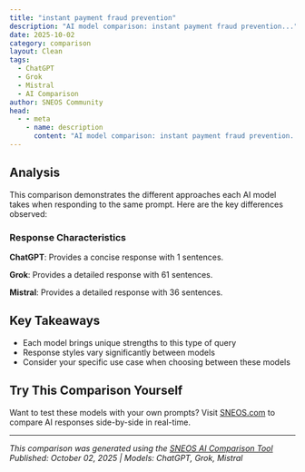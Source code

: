 ```yaml
---
title: "instant payment fraud prevention"
description: "AI model comparison: instant payment fraud prevention..."
date: 2025-10-02
category: comparison
layout: Clean
tags:
  - ChatGPT
  - Grok
  - Mistral
  - AI Comparison
author: SNEOS Community
head:
  - - meta
    - name: description
      content: "AI model comparison: instant payment fraud prevention..."
---
```


<ChatComparison
  title="instant payment fraud prevention"
  prompt="instant payment fraud prevention"
  :responses='{"ChatGPT": "Preventing instant payment fraud is critical for businesses and consumers alike, especially given the increasing reliance on digital payment systems. Here are several strategies and best practices to mitigate the risk of instant payment fraud:\n\n### 1. **User Authentication**\n - **Two-Factor Authentication (2FA):** Enforce 2FA for account access and high-value transactions.\n - **Biometric Authentication:** Use biometric methods like fingerprints or facial recognition to enhance security.\n - **Behavioral Biometrics:** Analyze user behavior patterns to detect anomalies.\n\n### 2. **Transaction Monitoring**\n - **Real-time Monitoring:** Implement systems that monitor transactions in real-time for unusual patterns or behaviors.\n - **Machine Learning Algorithms:** Utilize machine learning models to detect and flag potentially fraudulent activities based on historical data.\n\n### 3. **User Education**\n - **Security Awareness Training:** Educate users about common scams and phishing tactics.\n - **Promote Strong Password Practices:** Encourage users to create complex passwords and change them regularly.\n\n### 4. **Fraud Detection Tools**\n - **Fraud Detection Software:** Invest in advanced fraud detection solutions that use AI to analyze transaction data.\n - **Geolocation Tools:** Monitor the location of transactions and flag those that originate from unusual locations.\n\n### 5. **Transaction Limits**\n - **Daily/Monthly Limits:** Set limits on the amount that can be transacted in a day or month to reduce potential losses.\n - **Instant Transfer Limits:** Consider imposing limits on instant payment transfers, especially for new or unverified accounts.\n\n### 6. **Behavioural Analysis**\n - **Check for Inconsistencies:** Analyze transactions for inconsistencies, such as a sudden increase in transaction size or frequency.\n - **User Profiles:** Establish user profiles based on typical transaction behavior and flag deviations.\n\n### 7. **Secure Payment Infrastructure**\n - **Encryption and Tokenization:** Use strong encryption methods for data in transit and at rest, and consider tokenization to secure sensitive information.\n - **PCI Compliance:** Ensure that your payment systems meet PCI DSS (Payment Card Industry Data Security Standard) compliance to reduce vulnerabilities.\n\n### 8. **Incident Response Plan**\n - **Prepare for Incidents:** Have a well-defined incident response plan to quickly address suspected fraud cases.\n - **Contact Protocols:** Establish clear protocols for contacting affected users and reversing transactions if fraudulent activity is detected.\n\n### 9. **Collaboration and Sharing Information**\n - **Industry Partnerships:** Collaborate with other financial institutions and industry partners to share information about emerging threats.\n - **Fraud Reporting:** Encourage users to report fraud attempts to help in building a comprehensive fraud database.\n\n### 10. **Regulatory Compliance**\n - **Adhere to Regulations:** Ensure compliance with local and international regulations regarding payments and data protection.\n\nBy implementing a combination of these strategies, organizations can significantly reduce the risk of instant payment fraud while maintaining a smooth user experience. Continuous monitoring, regular updates to security practices, and adaptation to emerging threats are crucial for ongoing fraud prevention.", "Grok": "Instant payment systems, such as real-time payment platforms (e.g., Faster Payments in the UK, UPI in India, or RTP in the US), have revolutionized the way money is transferred by enabling near-instantaneous transactions. However, their speed and irreversibility make them a prime target for fraudsters. Preventing instant payment fraud requires a combination of technology, user education, and regulatory measures. Below are key strategies for instant payment fraud prevention:\n\n---\n\n### **1. Robust Authentication and Authorization**\n- **Multi-Factor Authentication (MFA):** Require more than one method of verification (e.g., password \u002B biometric or one-time passcode) to confirm the identity of the user before processing a payment.\n- **Device Fingerprinting:** Track the device used for transactions to detect anomalies, such as logins from unfamiliar devices or locations.\n- **Behavioral Biometrics:** Analyze user behavior (e.g., typing speed, navigation patterns) to identify suspicious activity.\n- **Strong Customer Authentication (SCA):** Enforce stricter identification protocols, especially for high-risk transactions, as mandated by regulations like PSD2 in Europe.\n\n---\n\n### **2. Real-Time Fraud Detection and Monitoring**\n- **AI and Machine Learning:** Deploy algorithms to detect patterns of fraud in real time by analyzing transaction data, user behavior, and historical trends.\n- **Anomaly Detection:** Flag unusual transactions, such as large payments to new recipients or transactions at odd hours.\n- **Geolocation Checks:** Verify that the transaction aligns with the user\u2019s typical location or device IP.\n- **Velocity Limits:** Monitor the frequency and amount of transactions within a specific timeframe to detect potential fraud (e.g., multiple rapid payments).\n- **Link Analysis:** Identify connections between accounts involved in suspicious activity to uncover fraud rings.\n\n---\n\n### **3. Transaction Limits and Controls**\n- **Daily/Transaction Limits:** Set caps on the amount that can be transferred in a single transaction or over a specific period.\n- **Cooling-Off Periods:** For high-value transactions, introduce a short delay or manual review process to allow time for fraud detection.\n- **Recipient Whitelisting:** Allow users to pre-approve trusted recipients, reducing the risk of payments to fraudulent accounts.\n\n---\n\n### **4. User Education and Awareness**\n- **Phishing Prevention Training:** Educate users about common scams like phishing emails, fake customer support calls, or social engineering tactics used to steal credentials.\n- **Secure Communication:** Warn users against sharing sensitive information, such as OTPs, PINs, or passwords, even if requested by seemingly legitimate entities.\n- **Transaction Alerts:** Send real-time notifications for every transaction, enabling users to report unauthorized payments immediately.\n\n---\n\n### **5. Secure Payment Infrastructure**\n- **Encryption:** Ensure end-to-end encryption for all transaction data to prevent interception by fraudsters.\n- **Tokenization:** Replace sensitive data (like bank account numbers) with unique tokens to minimize the risk of data breaches.\n- **Secure APIs:** Protect APIs used for instant payment systems against vulnerabilities and unauthorized access.\n\n---\n\n### **6. Collaboration and Information Sharing**\n- **Industry Collaboration:** Financial institutions, payment providers, and regulators should share data on emerging fraud trends and threats through platforms like fraud intelligence networks.\n- **Blacklists and Watchlists:** Maintain and share lists of known fraudulent accounts or entities to block transactions to suspicious recipients.\n- **Regulatory Compliance:** Adhere to guidelines and standards set by regulatory bodies to ensure best practices in fraud prevention.\n\n---\n\n### **7. Advanced Verification for Recipients**\n- **Confirmation of Payee (CoP):** Implement systems to verify the recipient\u0027s name and account details before processing the payment (e.g., CoP in the UK ensures the payee matches the intended recipient).\n- **Account Validation Services:** Use tools to validate the authenticity of recipient accounts to avoid payments to mule accounts or fraudulent entities.\n\n---\n\n### **8. Rapid Response Mechanisms**\n- **Fraud Reporting Hotlines:** Provide users with a direct way to report suspicious activity or unauthorized transactions.\n- **Transaction Reversal Policies:** Although instant payments are often irreversible, create mechanisms for rapid response and recovery in collaboration with banks and payment providers.\n- **Freeze Accounts:** Enable quick freezing of accounts or transactions if fraud is suspected to prevent further losses.\n\n---\n\n### **9. Leverage Regulatory and Legal Frameworks**\n- **Liability Rules:** Clearly define liability for fraud losses (e.g., whether the user, bank, or payment provider is responsible) to incentivize strong security measures.\n- **Compliance with Standards:** Follow global and local regulations like PSD2, GDPR, or AML (Anti-Money Laundering) rules to ensure robust fraud prevention mechanisms.\n\n---\n\n### **Common Types of Instant Payment Fraud**\nUnderstanding the types of fraud can help in designing targeted prevention measures:\n- **Authorized Push Payment (APP) Fraud:** Fraudsters trick users into voluntarily sending money to a fraudulent account (e.g., impersonating a bank or vendor).\n- **Account Takeover (ATO):** Hackers gain access to user accounts through stolen credentials or malware.\n- **Phishing/Smishing:** Fraudsters use fake emails or SMS to steal login credentials or induce payments.\n- **Mule Accounts:** Criminals use compromised or complicit accounts to receive and launder fraudulent payments.\n\n---\n\n### **Conclusion**\nPreventing instant payment fraud is a multi-layered challenge that requires a blend of cutting-edge technology, proactive user education, and collaboration across the financial ecosystem. By implementing real-time monitoring, strong authentication, and user-centric safeguards, financial institutions and payment providers can mitigate risks while maintaining the speed and convenience of instant payments. Users, on the other hand, must remain vigilant and adopt safe digital practices to protect themselves from fraud.", "Mistral": "Instant payment systems, while convenient, can also be vulnerable to fraud. Here are some strategies to prevent and mitigate instant payment fraud:\n\n### 1. **Real-Time Monitoring and Analytics**\n - **Transaction Monitoring:** Implement real-time monitoring systems to detect unusual patterns or anomalies in transactions.\n - **Behavioral Analytics:** Use machine learning algorithms to analyze user behavior and identify deviations from normal patterns.\n\n### 2. **Multi-Factor Authentication (MFA)**\n - **Biometric Authentication:** Use biometric methods like fingerprint scanning, facial recognition, or voice recognition.\n - **One-Time Passwords (OTPs):** Send OTPs to the user\u0027s registered mobile number or email for additional verification.\n\n### 3. **Fraud Detection Algorithms**\n - **Machine Learning:** Employ machine learning models to detect fraudulent activities by analyzing historical data and identifying patterns.\n - **Rule-Based Systems:** Set up rules to flag suspicious transactions, such as large amounts, unusual locations, or frequent transactions within a short period.\n\n### 4. **Customer Education**\n - **Awareness Campaigns:** Educate customers about common fraud tactics and how to protect themselves.\n - **Phishing Alerts:** Warn customers about phishing attempts and encourage them to verify the authenticity of requests for sensitive information.\n\n### 5. **Secure Communication Channels**\n - **Encrypted Channels:** Ensure that all communication channels, including emails and SMS, are encrypted to prevent interception.\n - **Verified Contacts:** Use verified contact information to communicate with customers and avoid spoofing.\n\n### 6. **Transaction Limits**\n - **Daily Limits:** Set daily transaction limits to minimize the impact of fraudulent activities.\n - **Velocity Checks:** Monitor the frequency of transactions to detect and prevent rapid, repeated fraud attempts.\n\n### 7. **Device Fingerprinting**\n - **Device Identification:** Use device fingerprinting to identify and track the devices used for transactions, helping to detect fraudulent activities from unknown or suspicious devices.\n\n### 8. **Geolocation Tracking**\n - **Location Verification:** Verify the geolocation of transactions to ensure they align with the user\u0027s typical behavior and location.\n\n### 9. **Regulatory Compliance**\n - **KYC/AML:** Implement Know Your Customer (KYC) and Anti-Money Laundering (AML) procedures to verify the identity of users and monitor for suspicious activities.\n - **Reporting:** Ensure compliance with regulatory reporting requirements for suspicious transactions.\n\n### 10. **Incident Response Plan**\n - **Rapid Response:** Have a well-defined incident response plan to quickly address and mitigate fraud when it occurs.\n - **Customer Support:** Provide robust customer support to assist users in case of suspected fraud.\n\n### 11. **Collaboration with Financial Institutions**\n - **Data Sharing:** Collaborate with other financial institutions to share data on fraudulent activities and improve overall fraud detection.\n - **Industry Standards:** Adhere to industry standards and best practices for fraud prevention.\n\n### 12. **Regular Audits and Updates**\n - **Security Audits:** Conduct regular security audits to identify and address vulnerabilities.\n - **System Updates:** Keep systems and software up to date with the latest security patches and updates.\n\nBy implementing these strategies, financial institutions and payment service providers can significantly reduce the risk of instant payment fraud and protect both their customers and their own financial integrity."}' 
  published-date="10:48"
/>

## Analysis

This comparison demonstrates the different approaches each AI model takes when responding to the same prompt. Here are the key differences observed:

### Response Characteristics

**ChatGPT**: Provides a concise response with 1 sentences. 

**Grok**: Provides a detailed response with 61 sentences. 

**Mistral**: Provides a detailed response with 36 sentences. 

## Key Takeaways

- Each model brings unique strengths to this type of query
- Response styles vary significantly between models
- Consider your specific use case when choosing between these models

## Try This Comparison Yourself

Want to test these models with your own prompts? Visit [SNEOS.com](https://sneos.com) to compare AI responses side-by-side in real-time.

---

*This comparison was generated using the [SNEOS AI Comparison Tool](https://sneos.com)*
*Published: October 02, 2025 | Models: ChatGPT, Grok, Mistral*
